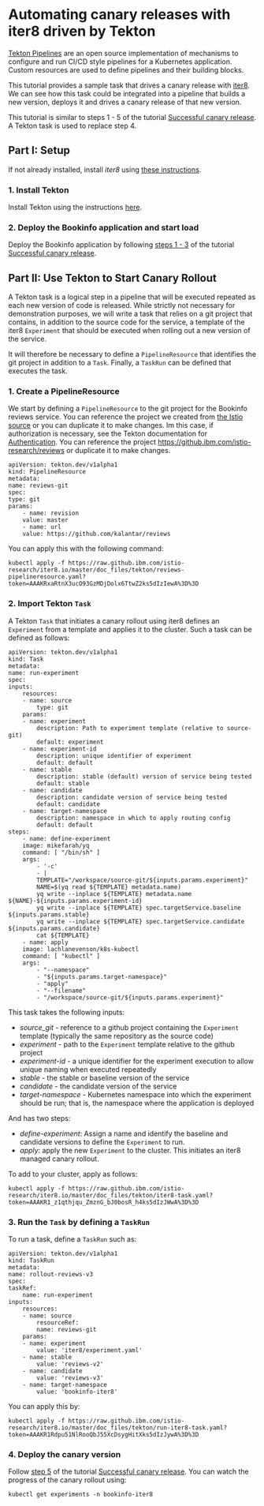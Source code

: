 # Automating canary releases with iter8 driven by Tekton

[Tekton Pipelines](https://github.com/tektoncd/pipeline/tree/master/docs) are an open source implementation of mechanisms to configure and run CI/CD style pipelines for a Kubernetes application. Custom resources are used to define pipelines and their building blocks.

This tutorial provides a sample task that drives a canary release with [iter8](https://github.ibm.com/istio-research/iter8). We can see how this task could be integrated into a pipeline that builds a new version, deploys it and drives a canary release of that new version.

This tutorial is similar to steps 1 - 5 of the tutorial [Successful canary release](https://github.ibm.com/istio-research/iter8.io/blob/master/doc_files/iter8_bookinfo_istio.md#part-1-successful-canary-release-reviews-v2-to-reviews-v3). A Tekton task is used to replace step 4.

## Part I: Setup

If not already installed, install _iter8_ using [these instructions](https://github.ibm.com/istio-research/iter8.io/blob/master/doc_files/istio_install.md).

### 1. Install Tekton

Install Tekton using the instructions [here](https://github.com/tektoncd/pipeline/blob/master/docs/install.md).

### 2. Deploy the Bookinfo application and start load

Deploy the Bookinfo application by following [steps 1 - 3](https://github.ibm.com/istio-research/iter8.io/blob/master/doc_files/iter8_bookinfo_istio.md#1-deploy-the-bookinfo-application) of the tutorial [Successful canary release](https://github.ibm.com/istio-research/iter8.io/blob/master/doc_files/iter8_bookinfo_istio.md#part-1-successful-canary-release-reviews-v2-to-reviews-v3).

## Part II: Use Tekton to Start Canary Rollout

A Tekton task is a logical step in a pipeline that will be executed repeated as each new version of code is released. While strictly not necessary for demonstration purposes, we will write a task that relies on a git project that contains, in addition to the source code for the service, a template of the iter8 `Experiment` that should be executed when rolling out a new version of the service. 

It will therefore be necessary to define a `PipelineResource` that identifies the git project in addition to a `Task`. Finally, a `TaskRun` can be defined that executes the task.

### 1. Create a PipelineResource

We start by defining a `PipelineResource` to the git project for the Bookinfo reviews service. You can reference the project we created from [the Istio source](https://github.com/istio/istio/tree/master/samples/bookinfo/src/reviews) or you can duplicate it to make changes. Im this case, if authorization is necessary, see the Tekton documentation for [Authentication](https://github.com/tektoncd/pipeline/blob/master/docs/auth.md).
You can reference the project https://github.ibm.com/istio-research/reviews or duplicate it to make changes.

    apiVersion: tekton.dev/v1alpha1
    kind: PipelineResource
    metadata:
    name: reviews-git
    spec:
    type: git
    params:
        - name: revision
        value: master
        - name: url
        value: https://github.com/kalantar/reviews

You can apply this with the following command:

    kubectl apply -f https://raw.github.ibm.com/istio-research/iter8.io/master/doc_files/tekton/reviews-pipelineresource.yaml?token=AAAKRxaRtnX3ucO93GzMDjDolx6TtwZ2ks5dIzIewA%3D%3D

### 2. Import Tekton `Task`

A Tekton `Task` that initiates a canary rollout using iter8 defines an `Experiment` from a template and applies it to the cluster. Such a task can be defined as follows:

    apiVersion: tekton.dev/v1alpha1
    kind: Task
    metadata:
    name: run-experiment
    spec:
    inputs:
        resources:
        - name: source
            type: git
        params:
        - name: experiment
            description: Path to experiment template (relative to source-git)
            default: experiment
        - name: experiment-id
            description: unique identifier of experiment 
            default: default
        - name: stable
            description: stable (default) version of service being tested
            default: stable
        - name: candidate
            description: candidate version of service being tested 
            default: candidate
        - name: target-namespace
            description: namespace in which to apply routing config
            default: default
    steps:
        - name: define-experiment
        image: mikefarah/yq
        command: [ "/bin/sh" ]
        args:
            - '-c'
            - |
            TEMPLATE="/workspace/source-git/${inputs.params.experiment}"
            NAME=$(yq read ${TEMPLATE} metadata.name)
            yq write --inplace ${TEMPLATE} metadata.name ${NAME}-${inputs.params.experiment-id}
            yq write --inplace ${TEMPLATE} spec.targetService.baseline ${inputs.params.stable}
            yq write --inplace ${TEMPLATE} spec.targetService.candidate ${inputs.params.candidate}
            cat ${TEMPLATE}
        - name: apply
        image: lachlanevenson/k8s-kubectl
        command: [ "kubectl" ]
        args:
            - "--namespace"
            - "${inputs.params.target-namespace}"
            - "apply"
            - "--filename"
            - "/workspace/source-git/${inputs.params.experiment}"

This task takes the following inputs:

- _source_git_ - reference to a github project containing the `Experiment` template (typically the same repository as the source code)
- _experiment_ - path to the `Experiment` template relative to the github project
- _experiment-id_ - a unique identifier for the experiment execution to allow unique naming when executed repeatedly
- _stable_ - the stable or baseline version of the service
- _candidate_ - the candidate version of the service
- _target-namespace_ - Kubernetes namespace into which the experiment should be run; that is, the namespace where the application is deployed

And has two steps:

- _define-experiment_: Assign a name and identify the baseline and candidate versions to define the `Experiment` to run.
- _apply_: apply the new `Experiment` to the cluster. This initiates an iter8 managed canary rollout.

To add to your cluster, apply as follows:

    kubectl apply -f https://raw.github.ibm.com/istio-research/iter8.io/master/doc_files/tekton/iter8-task.yaml?token=AAAKR1_z1qthjqu_ZmznG_bJ0bosR_h4ks5dIzJWwA%3D%3D

### 3. Run the `Task` by defining a `TaskRun`

To run a task, define a `TaskRun` such as:

    apiVersion: tekton.dev/v1alpha1
    kind: TaskRun
    metadata:
    name: rollout-reviews-v3
    spec:
    taskRef:
        name: run-experiment
    inputs:
        resources:
        - name: source
            resourceRef:
            name: reviews-git
        params:
        - name: experiment
            value: 'iter8/experiment.yaml'
        - name: stable
            value: 'reviews-v2'
        - name: candidate
            value: 'reviews-v3'
        - name: target-namespace
            value: 'bookinfo-iter8'

You can apply this by:

    kubectl apply -f https://raw.github.ibm.com/istio-research/iter8.io/master/doc_files/tekton/run-iter8-task.yaml?token=AAAKR1Rdpu51NlRooQbJ55XcDsygHitXks5dIzJywA%3D%3D

### 4. Deploy the canary version

Follow [step 5](https://github.ibm.com/istio-research/iter8.io/blob/master/doc_files/iter8_bookinfo_istio.md#5-deploy-the-canary-version-and-start-the-rollout) of the tutorial [Successful canary release](https://github.ibm.com/istio-research/iter8.io/blob/master/doc_files/iter8_bookinfo_istio.md#part-1-successful-canary-release-reviews-v2-to-reviews-v3).
You can watch the progress of the canary rollout using:

    kubectl get experiments -n bookinfo-iter8
